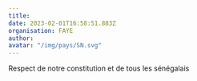 ```yaml
---
title: 
date: 2023-02-01T16:58:51.883Z
organisation: FAYE 
author: 
avatar: "/img/pays/SN.svg"
---
```


Respect de notre constitution et de tous les sénégalais 